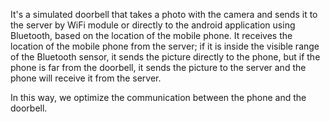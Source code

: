 It's a simulated doorbell that takes a photo with the camera and sends it to the server by WiFi module or directly to the android application using Bluetooth, based on the location of the mobile phone. It receives the location of the mobile phone from the server; if it is inside the visible range of the Bluetooth sensor, it sends the picture directly to the phone, but if the phone is far from the doorbell, it sends the picture to the server and the phone will receive it from the server.

In this way, we optimize the communication between the phone and the doorbell.